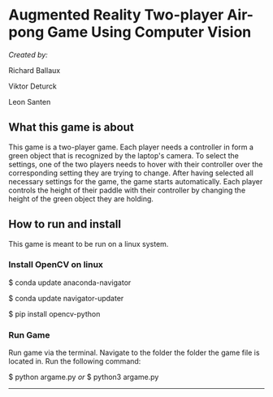 # Augmented Reality Two-player Air-pong Game Using Computer Vision
_Created by:_

Richard Ballaux

Viktor Deturck

Leon Santen

## What this game is about
This game is a two-player game. Each player needs a controller in form a green object that is recognized by the laptop's camera.
To select the settings, one of the two players needs to hover with their controller over the corresponding setting they are trying to change. After having selected all necessary settings for the game, the game starts automatically.
Each player controls the height of their paddle with their controller by changing the height of the green object they are holding.

## How to run and install
This game is meant to be run on a linux system.

### Install OpenCV  on linux

$ conda update anaconda-navigator

$ conda update navigator-updater

$ pip install opencv-python

### Run Game
Run game via the terminal. Navigate to the folder the folder the game file is located in.
Run the following command:

$ python argame.py
_or_
$ python3 argame.py
_________________
